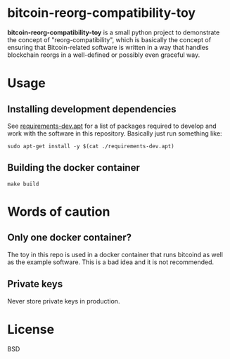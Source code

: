 # bitcoin-reorg-compatibility-toy
**bitcoin-reorg-compatibility-toy** is a small python project to demonstrate the concept of "reorg-compatibility", which is basically the concept of ensuring that Bitcoin-related software is written in a way that handles blockchain reorgs in a well-defined or possibly even graceful way.

# Usage

## Installing development dependencies

See [requirements-dev.apt](requirements-dev.apt) for a list of packages required to develop and work with the software in this repository. Basically just run something like:

```
sudo apt-get install -y $(cat ./requirements-dev.apt)
```

## Building the docker container

```
make build
```

# Words of caution

## Only one docker container?

The toy in this repo is used in a docker container that runs bitcoind as well as the example software. This is a bad idea and it is not recommended.

## Private keys

Never store private keys in production.

# License

BSD
